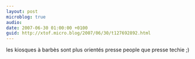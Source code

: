```yaml
---
layout: post
microblog: true
audio: 
date: 2007-06-30 01:00:00 +0100
guid: http://xtof.micro.blog/2007/06/30/t127692892.html
---
```

les kiosques à barbès sont plus orientés presse people que presse techie ;)
